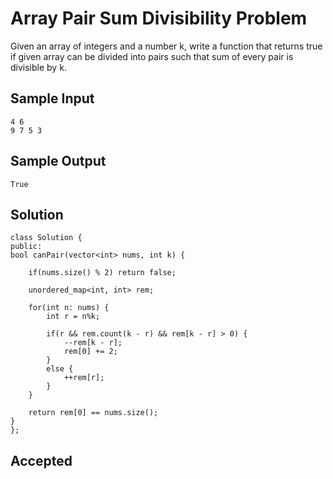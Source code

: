 
# Array Pair Sum Divisibility Problem


Given an array of integers and a number k, write a function that returns true if given array can be divided into pairs such that sum of every pair is divisible by k.

## Sample Input
	4 6
	9 7 5 3
## Sample Output
	True

## Solution
   	class Solution {
  	public:
    bool canPair(vector<int> nums, int k) {

        if(nums.size() % 2) return false;

        unordered_map<int, int> rem;

        for(int n: nums) {
            int r = n%k;

            if(r && rem.count(k - r) && rem[k - r] > 0) {
                --rem[k - r];
                rem[0] += 2;
            }
            else {
                ++rem[r];
            }
        }
    
        return rem[0] == nums.size();
    }
	};


 

 




## Accepted
